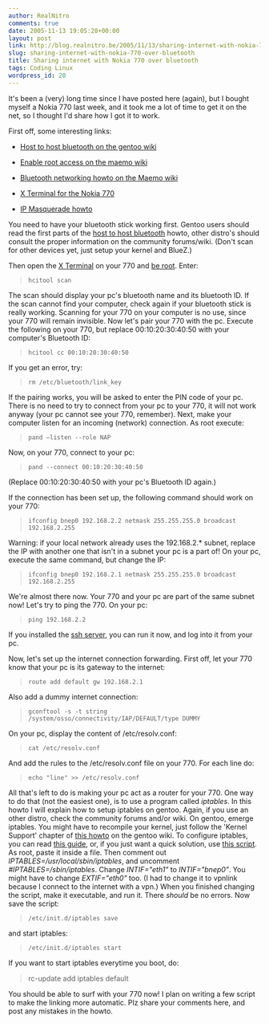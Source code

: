 ```yaml
---
author: RealNitro
comments: true
date: 2005-11-13 19:05:28+00:00
layout: post
link: http://blog.realnitro.be/2005/11/13/sharing-internet-with-nokia-770-over-bluetooth/
slug: sharing-internet-with-nokia-770-over-bluetooth
title: Sharing internet with Nokia 770 over bluetooth
tags: Coding Linux
wordpress_id: 20
---
```


It's been a (very) long time since I have posted here (again), but I bought myself a Nokia 770 last week, and it took me a lot of time to get it on the net, so I thought I'd share how I got it to work.

First off, some interesting links:

* [Host to host bluetooth on the gentoo wiki](http://gentoo-wiki.com/HOWTO_The_host-to-host_Bluetooth)

* [Enable root access on the maemo wiki](http://maemo.org/maemowiki/HowDoiBecomeRoot)

* [Bluetooth networking howto on the Maemo wiki](http://maemo.org/maemowiki/HOWTO-BluetoothNetworking)

* [X Terminal for the Nokia 770](http://770.fs-security.com/xterm/)

* [IP Masquerade howto](http://www.tldp.org/HOWTO/IP-Masquerade-HOWTO/)

You need to have your bluetooth stick working first. Gentoo users should read the first parts of the [host to host bluetooth](http://gentoo-wiki.com/HOWTO_The_host-to-host_Bluetooth) howto, other distro's should consult the proper information on the community forums/wiki. (Don't scan for other devices yet, just setup your kernel and BlueZ.)

Then open the [X Terminal](http://770.fs-security.com/xterm/) on your 770 and [be root](http://maemo.org/maemowiki/HowDoiBecomeRoot). Enter:

> `hcitool scan`

The scan should display your pc's bluetooth name and its bluetooth ID. If the scan cannot find your computer, check again if your bluetooth stick is really working. Scanning for your 770 on your computer is no use, since your 770 will remain invisible. Now let's pair your 770 with the pc. Execute the following on your 770, but replace 00:10:20:30:40:50 with your computer's Bluetooth ID:

> `hcitool cc 00:10:20:30:40:50`

If you get an error, try:

> `rm /etc/bluetooth/link_key`

If the pairing works, you will be asked to enter the PIN code of your pc. There is no need to try to connect from your pc to your 770, it will not work anyway (your pc cannot see your 770, remember). Next, make your computer listen for an incoming (network) connection. As root execute:

> `pand –listen --role NAP`

Now, on your 770, connect to your pc:

> `pand --connect 00:10:20:30:40:50`

(Replace 00:10:20:30:40:50 with your pc's Bluetooth ID again.)

If the connection has been set up, the following command should work on your 770:

> `ifconfig bnep0 192.168.2.2 netmask 255.255.255.0 broadcast 192.168.2.255`

Warning: if your local network already uses the 192.168.2.* subnet, replace the IP with another one that isn't in a subnet your pc is a part of!
On your pc, execute the same command, but change the IP:

> `ifconfig bnep0 192.168.2.1 netmask 255.255.255.0 broadcast 192.168.2.255`

We're almost there now. Your 770 and your pc are part of the same subnet now! Let's try to ping the 770\. On your pc:

> `ping 192.168.2.2`

If you installed the [ssh server](http://maemo.org/maemowiki/InstallSsh), you can run it now, and log into it from your pc.

Now, let's set up the internet connection forwarding. First off, let your 770 know that your pc is its gateway to the internet:

> `route add default gw 192.168.2.1`

Also add a dummy internet connection:

> `gconftool -s -t string /system/osso/connectivity/IAP/DEFAULT/type DUMMY`

On your pc, display the content of /etc/resolv.conf:

> `cat /etc/resolv.conf`

And add the rules to the /etc/resolv.conf file on your 770\. For each line do:

> `echo "line" >> /etc/resolv.conf`

All that's left to do is making your pc act as a router for your 770\. One way to do that (not the easiest one), is to use a program called _iptables_. In this howto I will explain how to setup iptables on gentoo. Again, if you use an other distro, check the community forums and/or wiki. On gentoo, emerge iptables. You might have to recompile your kernel, just follow the 'Kernel Support' chapter of [this howto](http://gentoo-wiki.com/HOWTO_Iptables_for_newbies) on the gentoo wiki. To configure iptables, you can read [this guide](http://www.tldp.org/HOWTO/IP-Masquerade-HOWTO/), or, if you just want a quick solution, use [this script](http://www.tldp.org/HOWTO/IP-Masquerade-HOWTO/firewall-examples.html#RC.FIREWALL-IPTABLES). As root, paste it inside a file. Then comment out _IPTABLES=/usr/local/sbin/iptables_, and uncomment _#IPTABLES=/sbin/iptables_. Change _INTIF="eth1"_ to _INTIF="bnep0"_. You might have to change _EXTIF="eth0"_ too. (I had to change it to vpnlink because I connect to the internet with a vpn.) When you finished changing the script, make it executable, and run it. There _should_ be no errors. Now save the script:

> `/etc/init.d/iptables save`

and start iptables:

> `/etc/init.d/iptables start`

If you want to start iptables everytime you boot, do:

> rc-update add iptables default

You should be able to surf with your 770 now! I plan on writing a few script to make the linking more automatic. Plz share your comments here, and post any mistakes in the howto.
